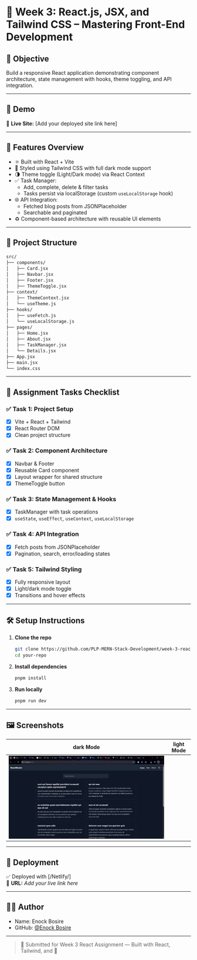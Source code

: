 # 🎨 Week 3: React.js, JSX, and Tailwind CSS – Mastering Front-End Development

## 🚀 Objective
Build a responsive React application demonstrating component architecture, state management with hooks, theme toggling, and API integration.

---

## 📸 Demo

🔗 **Live Site:** [Add your deployed site link here]

---

## 🧠 Features Overview

- ⚛️ Built with React + Vite
- 🎨 Styled using Tailwind CSS with full dark mode support
- 🌗 Theme toggle (Light/Dark mode) via React Context
- ✅ Task Manager:
  - Add, complete, delete & filter tasks
  - Tasks persist via localStorage (custom `useLocalStorage` hook)
- 🌐 API Integration:
  - Fetched blog posts from JSONPlaceholder
  - Searchable and paginated
- ♻️ Component-based architecture with reusable UI elements

---

## 📂 Project Structure

```
src/
├── components/
│   ├── Card.jsx
│   ├── Navbar.jsx
│   ├── Footer.jsx
│   ├── ThemeToggle.jsx
├── context/
│   ├── ThemeContext.jsx
│   └── useTheme.js
├── hooks/
│   ├── useFetch.js
│   └── useLocalStorage.js
├── pages/
│   ├── Home.jsx
│   ├── About.jsx
│   ├── TaskManager.jsx
│   └── Details.jsx
├── App.jsx
├── main.jsx
└── index.css
```

---

## 🧪 Assignment Tasks Checklist

### ✅ Task 1: Project Setup
- [x] Vite + React + Tailwind
- [x] React Router DOM
- [x] Clean project structure

### ✅ Task 2: Component Architecture
- [x] Navbar & Footer
- [x] Reusable Card component
- [x] Layout wrapper for shared structure
- [x] ThemeToggle button

### ✅ Task 3: State Management & Hooks
- [x] TaskManager with task operations
- [x] `useState`, `useEffect`, `useContext`, `useLocalStorage`

### ✅ Task 4: API Integration
- [x] Fetch posts from JSONPlaceholder
- [x] Pagination, search, error/loading states

### ✅ Task 5: Tailwind Styling
- [x] Fully responsive layout
- [x] Light/dark mode toggle
- [x] Transitions and hover effects

---

## 🛠️ Setup Instructions

1. **Clone the repo**  
   ```bash
   git clone https://github.com/PLP-MERN-Stack-Development/week-3-react-js-assignment-Lervez5.git
   cd your-repo
   ```

2. **Install dependencies**  
   ```bash
   pnpm install
   ```

3. **Run locally**  
   ```bash
   pnpm run dev
   ```

---

## 🖼️ Screenshots

| dark Mode | light Mode |
|------------|-----------|
| ![dark](./img/Assignment.png) |

---

## 🔗 Deployment

✅ Deployed with [/Netlify/]  
🔗 **URL:** _Add your live link here_

---

## 👨‍💻 Author

- Name: Enock Bosire
- GitHub: [@Enock Bosire](https://github.com/Lervez5)

---

> 💯 Submitted for Week 3 React Assignment — Built with React, Tailwind, and 💙